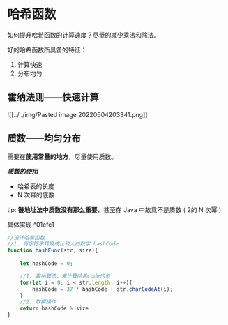# 哈希函数

如何提升哈希函数的计算速度？尽量的减少乘法和除法。

好的哈希函数所具备的特征：

1. 计算快速
2. 分布均匀


## 霍纳法则——快速计算

![[../../img/Pasted image 20220604203341.png]]

## 质数——均匀分布

需要在**使用常量的地方**，尽量使用质数。

***质数的使用***
- 哈希表的长度
- N 次幂的底数

tip: **链地址法中质数没有那么重要**，甚至在 Java 中故意不是质数 ( 2的 N 次幂 )


具体实现 ^01efc1

```js
//设计哈希函数
//1. 将字符串转换成比较大的数字:hashCode
function hashFunc(str, size){
	
	let hashCode = 0;

	//1. 霍纳算法，来计算哈希code的值
	for(let i = 0; i < str.length; i++){
		hashCode = 37 * hashCode + str.charCodeAt(i);
	}
	//2. 取模操作
	return hashCode % size
}
```